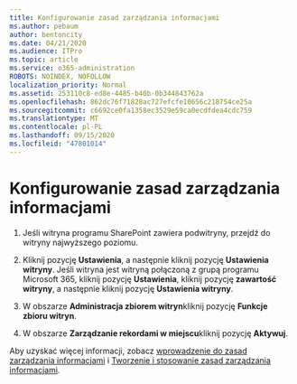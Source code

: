 ```yaml
---
title: Konfigurowanie zasad zarządzania informacjami
ms.author: pebaum
author: bentoncity
ms.date: 04/21/2020
ms.audience: ITPro
ms.topic: article
ms.service: o365-administration
ROBOTS: NOINDEX, NOFOLLOW
localization_priority: Normal
ms.assetid: 253110c8-ed8e-4485-b40b-0b344843762a
ms.openlocfilehash: 862dc76f71828ac727efcfe10656c218754ce25a
ms.sourcegitcommit: c6692ce0fa1358ec3529e59ca0ecdfdea4cdc759
ms.translationtype: MT
ms.contentlocale: pl-PL
ms.lasthandoff: 09/15/2020
ms.locfileid: "47801014"
---
```

# <a name="set-up-information-management-policies"></a>Konfigurowanie zasad zarządzania informacjami

1. Jeśli witryna programu SharePoint zawiera podwitryny, przejdź do witryny najwyższego poziomu.
    
2. Kliknij pozycję **Ustawienia**, a następnie kliknij pozycję **Ustawienia witryny**. Jeśli witryna jest witryną połączoną z grupą programu Microsoft 365, kliknij pozycję **Ustawienia**, kliknij pozycję **zawartość witryny**, a następnie kliknij pozycję **Ustawienia witryny**.
    
3. W obszarze **Administracja zbiorem witryn**kliknij pozycję **Funkcje zbioru witryn**.
    
4. W obszarze **Zarządzanie rekordami w miejscu**kliknij pozycję **Aktywuj**.
    
Aby uzyskać więcej informacji, zobacz [wprowadzenie do zasad zarządzania informacjami](https://go.microsoft.com/fwlink/?linkid=404239) i [Tworzenie i stosowanie zasad zarządzania informacjami](https://go.microsoft.com/fwlink/?linkid=2003916).
  

